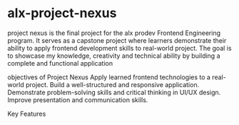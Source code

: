 # alx-project-nexus
project nexus is the final project for the alx prodev Frontend Engineering program. It serves as a capstone project where learners demonstrate their ability to apply frontend development skills to real-world project. The goal is to showcase  my knowledge, creativity and technical ability by building a complete and functional application

objectives of Project Nexus
Apply learned frontend technologies to a real-world project.
Build a well-structured and responsive application.
Demonstrate problem-solving skills and critical thinking in UI/UX design.
Improve presentation and communication skills.

Key Features


